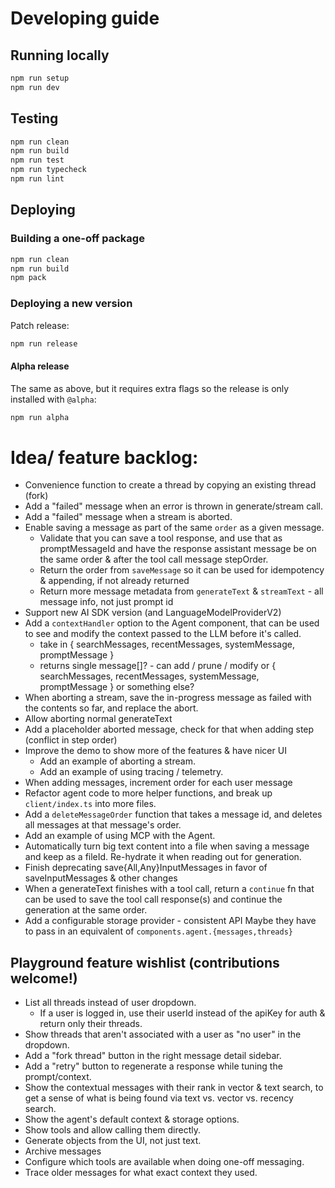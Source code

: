 # Developing guide

## Running locally

```sh
npm run setup
npm run dev
```

## Testing

```sh
npm run clean
npm run build
npm run test
npm run typecheck
npm run lint
```

## Deploying

### Building a one-off package

```sh
npm run clean
npm run build
npm pack
```

### Deploying a new version

Patch release:

```sh
npm run release
```

#### Alpha release

The same as above, but it requires extra flags so the release is only installed with `@alpha`:

```sh
npm run alpha
```

# Idea/ feature backlog:

- Convenience function to create a thread by copying an existing thread (fork)
- Add a "failed" message when an error is thrown in generate/stream call.
- Add a "failed" message when a stream is aborted.
- Enable saving a message as part of the same `order` as a given message.
  - Validate that you can save a tool response, and use that as promptMessageId
    and have the response assistant message be on the same order & after the tool
    call message stepOrder.
  - Return the order from `saveMessage` so it can be used for idempotency & appending, if not already returned
  - Return more message metadata from `generateText` & `streamText` - all message info, not just prompt id
- Support new AI SDK version (and LanguageModelProviderV2)
- Add a `contextHandler` option to the Agent component, that can be used to see
  and modify the context passed to the LLM before it's called.
  - take in { searchMessages, recentMessages, systemMessage, promptMessage }
  - returns single message[]? - can add / prune / modify
    or { searchMessages, recentMessages, systemMessage, promptMessage }
    or something else?
- When aborting a stream, save the in-progress message as failed with the contents
  so far, and replace the abort.
- Allow aborting normal generateText
- Add a placeholder aborted message, check for that when adding step (conflict in step order)
- Improve the demo to show more of the features & have nicer UI
  - Add an example of aborting a stream.
  - Add an example of using tracing / telemetry.
- When adding messages, increment order for each user message
- Refactor agent code to more helper functions, and break up `client/index.ts`
  into more files.
- Add a `deleteMessageOrder` function that takes a message id, and deletes
  all messages at that message's order.
- Add an example of using MCP with the Agent.
- Automatically turn big text content into a file when saving a message and keep as
  a fileId. Re-hydrate it when reading out for generation.
- Finish deprecating save{All,Any}InputMessages in favor of saveInputMessages & other changes
- When a generateText finishes with a tool call, return a `continue` fn that can be used to save the
  tool call response(s) and continue the generation at the same order.
- Add a configurable storage provider - consistent API
  Maybe they have to pass in an equivalent of `components.agent.{messages,threads}`

## Playground feature wishlist (contributions welcome!)

- List all threads instead of user dropdown.
  - If a user is logged in, use their userId instead of the apiKey for auth & return only their threads.
- Show threads that aren't associated with a user as "no user" in the dropdown.
- Add a "fork thread" button in the right message detail sidebar.
- Add a "retry" button to regenerate a response while tuning the prompt/context.
- Show the contextual messages with their rank in vector & text search, to get
  a sense of what is being found via text vs. vector vs. recency search.
- Show the agent's default context & storage options.
- Show tools and allow calling them directly.
- Generate objects from the UI, not just text.
- Archive messages
- Configure which tools are available when doing one-off messaging.
- Trace older messages for what exact context they used.
